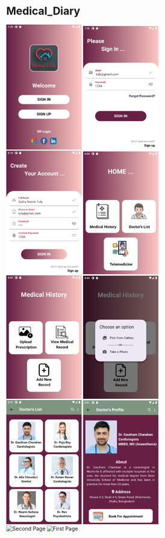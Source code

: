 # Medical_Diary

<div>
    <img src="image/1.png" alt="First Page" width="200"/>
    <img src="image/2.png" alt="Second Page" width="200"/> 
        <img src="image/3.png" alt="First Page" width="200"/>
    <img src="image/4.png" alt="Second Page" width="200"/> 
        <img src="image/5.png" alt="First Page" width="200"/>
    <img src="image/6.png" alt="Second Page" width="200"/> 
        <img src="image/7.png" alt="First Page" width="200"/>
    <img src="image/8.png" alt="Second Page" width="200"/> 
    <img src="image/9.png" alt="Second Page" width="200"/> 
        <img src="image/10.png" alt="First Page" width="200"/>
  </div>
